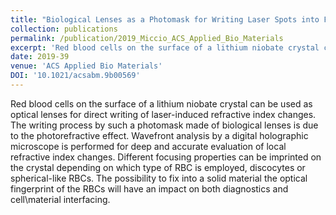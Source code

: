```yaml
---
title: "Biological Lenses as a Photomask for Writing Laser Spots into Ferroelectric Crystals"
collection: publications
permalink: /publication/2019_Miccio_ACS_Applied_Bio_Materials
excerpt: 'Red blood cells on the surface of a lithium niobate crystal can be used as optical lenses for direct writing of laser-induced refractive index changes. The writing process by such a photomask made of biological lenses is due to the photorefractive effect. Wavefront analysis by a digital holographic microscope is performed for deep and accurate evaluation of local refractive index changes. Different focusing properties can be imprinted on the crystal depending on which type of RBC is employed, discocytes or spherical-like RBCs. The possibility to fix into a solid material the optical fingerprint of the RBCs will have an impact on both diagnostics and cell\material interfacing.'
date: 2019-39
venue: 'ACS Applied Bio Materials'
DOI: '10.1021/acsabm.9b00569'
---
```

Red blood cells on the surface of a lithium niobate crystal can be used as optical lenses for direct writing of laser-induced refractive index changes. The writing process by such a photomask made of biological lenses is due to the photorefractive effect. Wavefront analysis by a digital holographic microscope is performed for deep and accurate evaluation of local refractive index changes. Different focusing properties can be imprinted on the crystal depending on which type of RBC is employed, discocytes or spherical-like RBCs. The possibility to fix into a solid material the optical fingerprint of the RBCs will have an impact on both diagnostics and cell\material interfacing.
